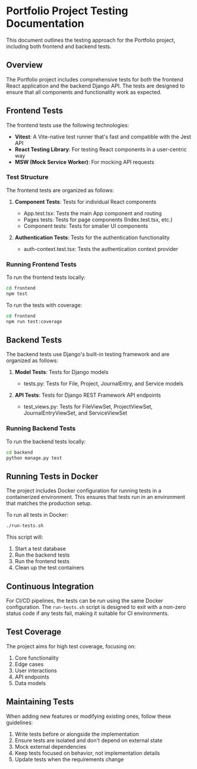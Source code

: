# Portfolio Project Testing Documentation

This document outlines the testing approach for the Portfolio project, including both frontend and backend tests.

## Overview

The Portfolio project includes comprehensive tests for both the frontend React application and the backend Django API. The tests are designed to ensure that all components and functionality work as expected.

## Frontend Tests

The frontend tests use the following technologies:

- **Vitest**: A Vite-native test runner that's fast and compatible with the Jest API
- **React Testing Library**: For testing React components in a user-centric way
- **MSW (Mock Service Worker)**: For mocking API requests

### Test Structure

The frontend tests are organized as follows:

1. **Component Tests**: Tests for individual React components
   - App.test.tsx: Tests the main App component and routing
   - Pages tests: Tests for page components (Index.test.tsx, etc.)
   - Component tests: Tests for smaller UI components

2. **Authentication Tests**: Tests for the authentication functionality
   - auth-context.test.tsx: Tests the authentication context provider

### Running Frontend Tests

To run the frontend tests locally:

```bash
cd frontend
npm test
```

To run the tests with coverage:

```bash
cd frontend
npm run test:coverage
```

## Backend Tests

The backend tests use Django's built-in testing framework and are organized as follows:

1. **Model Tests**: Tests for Django models
   - tests.py: Tests for File, Project, JournalEntry, and Service models

2. **API Tests**: Tests for Django REST Framework API endpoints
   - test_views.py: Tests for FileViewSet, ProjectViewSet, JournalEntryViewSet, and ServiceViewSet

### Running Backend Tests

To run the backend tests locally:

```bash
cd backend
python manage.py test
```

## Running Tests in Docker

The project includes Docker configuration for running tests in a containerized environment. This ensures that tests run in an environment that matches the production setup.

To run all tests in Docker:

```bash
./run-tests.sh
```

This script will:
1. Start a test database
2. Run the backend tests
3. Run the frontend tests
4. Clean up the test containers

## Continuous Integration

For CI/CD pipelines, the tests can be run using the same Docker configuration. The `run-tests.sh` script is designed to exit with a non-zero status code if any tests fail, making it suitable for CI environments.

## Test Coverage

The project aims for high test coverage, focusing on:

1. Core functionality
2. Edge cases
3. User interactions
4. API endpoints
5. Data models

## Maintaining Tests

When adding new features or modifying existing ones, follow these guidelines:

1. Write tests before or alongside the implementation
2. Ensure tests are isolated and don't depend on external state
3. Mock external dependencies
4. Keep tests focused on behavior, not implementation details
5. Update tests when the requirements change